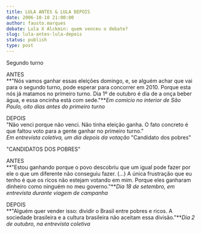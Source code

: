 ```yaml
---
title: LULA ANTES & LULA DEPOIS
date: 2006-10-10 21:00:00
author: fausto.marques
debate: Lula X Alckmin: quem venceu o debate?
slug: lula-antes-lula-depois
status: publish 
type: post
---
```


Segundo turno


ANTES  
**"Nós vamos ganhar essas eleições domingo, e, se alguém achar que vai para o segundo turno, pode esperar para concorrer em 2010. Porque esta nós já matamos no primeiro turno. Dia 1º de outubro é dia de a onça beber água, e essa oncinha está com sede."***Em comício no interior de São Paulo, oito dias antes do primeiro turno*


DEPOIS  
"Não venci porque não venci. Não tinha eleição ganha. O fato concreto é que faltou voto para a gente ganhar no primeiro turno."  
*Em entrevista coletiva, um dia depois da votação* "Candidato dos pobres"


"CANDIDATOS DOS POBRES"


ANTES  
**"Estou ganhando porque o povo descobriu que um igual pode fazer por ele o que um diferente não conseguiu fazer. (...) A única frustração que eu tenho é que os ricos não estejam votando em mim. Porque eles ganharam dinheiro como ninguém no meu governo."***Dia 18 de setembro, em entrevista durante viagem de campanha* 


DEPOIS  
**"Alguém quer vender isso: dividir o Brasil entre pobres e ricos. A sociedade brasileira e a cultura brasileira não aceitam essa divisão."***Dia 2 de outubro, na entrevista coletiva* 



